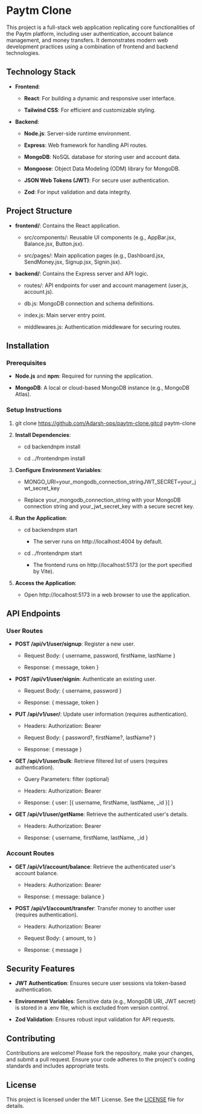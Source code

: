 Paytm Clone
===========

This project is a full-stack web application replicating core functionalities of the Paytm platform, including user authentication, account balance management, and money transfers. It demonstrates modern web development practices using a combination of frontend and backend technologies.

Technology Stack
----------------

*   **Frontend**:
    
    *   **React**: For building a dynamic and responsive user interface.
        
    *   **Tailwind CSS**: For efficient and customizable styling.
        
*   **Backend**:
    
    *   **Node.js**: Server-side runtime environment.
        
    *   **Express**: Web framework for handling API routes.
        
    *   **MongoDB**: NoSQL database for storing user and account data.
        
    *   **Mongoose**: Object Data Modeling (ODM) library for MongoDB.
        
    *   **JSON Web Tokens (JWT)**: For secure user authentication.
        
    *   **Zod**: For input validation and data integrity.
        

Project Structure
-----------------

*   **frontend/**: Contains the React application.
    
    *   src/components/: Reusable UI components (e.g., AppBar.jsx, Balance.jsx, Button.jsx).
        
    *   src/pages/: Main application pages (e.g., Dashboard.jsx, SendMoney.jsx, Signup.jsx, Signin.jsx).
        
*   **backend/**: Contains the Express server and API logic.
    
    *   routes/: API endpoints for user and account management (user.js, account.js).
        
    *   db.js: MongoDB connection and schema definitions.
        
    *   index.js: Main server entry point.
        
    *   middlewares.js: Authentication middleware for securing routes.
        

Installation
------------

### Prerequisites

*   **Node.js** and **npm**: Required for running the application.
    
*   **MongoDB**: A local or cloud-based MongoDB instance (e.g., MongoDB Atlas).
    

### Setup Instructions

1.  git clone https://github.com/Adarsh-ops/paytm-clone.gitcd paytm-clone
    
2.  **Install Dependencies**:
    
    *   cd backendnpm install
        
    *   cd ../frontendnpm install
        
3.  **Configure Environment Variables**:
    
    *   MONGO\_URI=your\_mongodb\_connection\_stringJWT\_SECRET=your\_jwt\_secret\_key
        
    *   Replace your\_mongodb\_connection\_string with your MongoDB connection string and your\_jwt\_secret\_key with a secure secret key.
        
4.  **Run the Application**:
    
    *   cd backendnpm start
        
        *   The server runs on http://localhost:4004 by default.
            
    *   cd ../frontendnpm start
        
        *   The frontend runs on http://localhost:5173 (or the port specified by Vite).
            
5.  **Access the Application**:
    
    *   Open http://localhost:5173 in a web browser to use the application.
        

API Endpoints
-------------

### User Routes

*   **POST /api/v1/user/signup**: Register a new user.
    
    *   Request Body: { username, password, firstName, lastName }
        
    *   Response: { message, token }
        
*   **POST /api/v1/user/signin**: Authenticate an existing user.
    
    *   Request Body: { username, password }
        
    *   Response: { message, token }
        
*   **PUT /api/v1/user/**: Update user information (requires authentication).
    
    *   Headers: Authorization: Bearer
        
    *   Request Body: { password?, firstName?, lastName? }
        
    *   Response: { message }
        
*   **GET /api/v1/user/bulk**: Retrieve filtered list of users (requires authentication).
    
    *   Query Parameters: filter (optional)
        
    *   Headers: Authorization: Bearer
        
    *   Response: { user: \[{ username, firstName, lastName, \_id }\] }
        
*   **GET /api/v1/user/getName**: Retrieve the authenticated user's details.
    
    *   Headers: Authorization: Bearer
        
    *   Response: { username, firstName, lastName, \_id }
        

### Account Routes

*   **GET /api/v1/account/balance**: Retrieve the authenticated user's account balance.
    
    *   Headers: Authorization: Bearer
        
    *   Response: { message: balance }
        
*   **POST /api/v1/account/transfer**: Transfer money to another user (requires authentication).
    
    *   Headers: Authorization: Bearer
        
    *   Request Body: { amount, to }
        
    *   Response: { message }
        

Security Features
-----------------

*   **JWT Authentication**: Ensures secure user sessions via token-based authentication.
    
*   **Environment Variables**: Sensitive data (e.g., MongoDB URI, JWT secret) is stored in a .env file, which is excluded from version control.
    
*   **Zod Validation**: Ensures robust input validation for API requests.
    

Contributing
------------

Contributions are welcome! Please fork the repository, make your changes, and submit a pull request. Ensure your code adheres to the project's coding standards and includes appropriate tests.

License
-------

This project is licensed under the MIT License. See the [LICENSE](https://grok.com/chat/LICENSE) file for details.